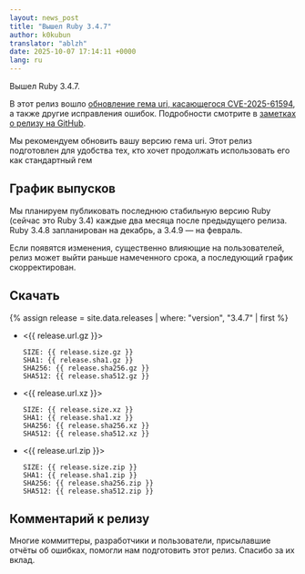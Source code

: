 ```yaml
---
layout: news_post
title: "Вышел Ruby 3.4.7"
author: k0kubun
translator: "ablzh"
date: 2025-10-07 17:14:11 +0000
lang: ru
---
```


Вышел Ruby 3.4.7.

В этот релиз вошло [обновление гема uri, касающегося CVE-2025-61594](/ru/news/2025/10/07/uri-cve-2025-61594/), а также другие исправления ошибок. Подробности смотрите в [заметках о релизу на GitHub](https://github.com/ruby/ruby/releases/tag/v3_4_7).

Мы рекомендуем обновить вашу версию гема uri. Этот релиз подготовлен для удобства тех, кто хочет продолжать использовать его как стандартный гем

## График выпусков

Мы планируем публиковать последнюю стабильную версию Ruby (сейчас это Ruby 3.4) каждые два месяца после предыдущего релиза.
Ruby 3.4.8 запланирован на декабрь, а 3.4.9 — на февраль.

Если появятся изменения, существенно влияющие на пользователей, релиз может выйти раньше намеченного срока, а последующий график скорректирован.

## Скачать

{% assign release = site.data.releases | where: "version", "3.4.7" | first %}

* <{{ release.url.gz }}>

      SIZE: {{ release.size.gz }}
      SHA1: {{ release.sha1.gz }}
      SHA256: {{ release.sha256.gz }}
      SHA512: {{ release.sha512.gz }}

* <{{ release.url.xz }}>

      SIZE: {{ release.size.xz }}
      SHA1: {{ release.sha1.xz }}
      SHA256: {{ release.sha256.xz }}
      SHA512: {{ release.sha512.xz }}

* <{{ release.url.zip }}>

      SIZE: {{ release.size.zip }}
      SHA1: {{ release.sha1.zip }}
      SHA256: {{ release.sha256.zip }}
      SHA512: {{ release.sha512.zip }}

## Комментарий к релизу

Многие коммиттеры, разработчики и пользователи, присылавшие отчёты об ошибках, помогли нам подготовить этот релиз. Спасибо за их вклад.
